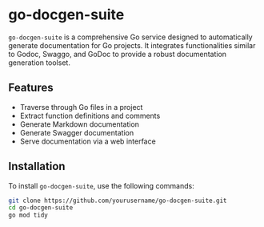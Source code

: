 # go-docgen-suite

`go-docgen-suite` is a comprehensive Go service designed to automatically generate documentation for Go projects. It integrates functionalities similar to Godoc, Swaggo, and GoDoc to provide a robust documentation generation toolset.

## Features

- Traverse through Go files in a project
- Extract function definitions and comments
- Generate Markdown documentation
- Generate Swagger documentation
- Serve documentation via a web interface

## Installation

To install `go-docgen-suite`, use the following commands:

```sh
git clone https://github.com/yourusername/go-docgen-suite.git
cd go-docgen-suite
go mod tidy
```